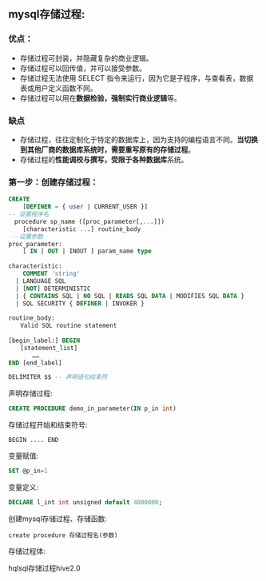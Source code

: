 ## mysql存储过程:

### 优点：

- 存储过程可封装，并隐藏复杂的商业逻辑。
- 存储过程可以回传值，并可以接受参数。
- 存储过程无法使用 SELECT 指令来运行，因为它是子程序，与查看表，数据表或用户定义函数不同。
- 存储过程可以用在**数据检验，强制实行商业逻辑**等。

### 缺点

- 存储过程，往往定制化于特定的数据库上，因为支持的编程语言不同。**当切换到其他厂商的数据库系统时，需要重写原有的存储过程**。
- 存储过程的**性能调校与撰写，受限于各种数据库**系统。

### 第一步：创建存储过程：

```sql
CREATE
    [DEFINER = { user | CURRENT_USER }]
-- 设置程序名
　procedure sp_name ([proc_parameter[,...]])
    [characteristic ...] routine_body
 --设置参数
proc_parameter:
    [ IN | OUT | INOUT ] param_name type
 
characteristic:
    COMMENT 'string'
  | LANGUAGE SQL
  | [NOT] DETERMINISTIC
  | { CONTAINS SQL | NO SQL | READS SQL DATA | MODIFIES SQL DATA }
  | SQL SECURITY { DEFINER | INVOKER }
 
routine_body:
　　Valid SQL routine statement
 
[begin_label:] BEGIN
　　[statement_list]
　　　　……
END [end_label]
```

```sql
DELIMITER $$ -- 声明语句结束符
```

声明存储过程:

```sql
CREATE PROCEDURE demo_in_parameter(IN p_in int)       
```

存储过程开始和结束符号:

```
BEGIN .... END    
```

变量赋值:

```sql
SET @p_in=1  
```

变量定义:

```sql
DECLARE l_int int unsigned default 4000000; 
```

创建mysql存储过程、存储函数:

```
create procedure 存储过程名(参数)
```

存储过程体:

hqlsql存储过程hive2.0